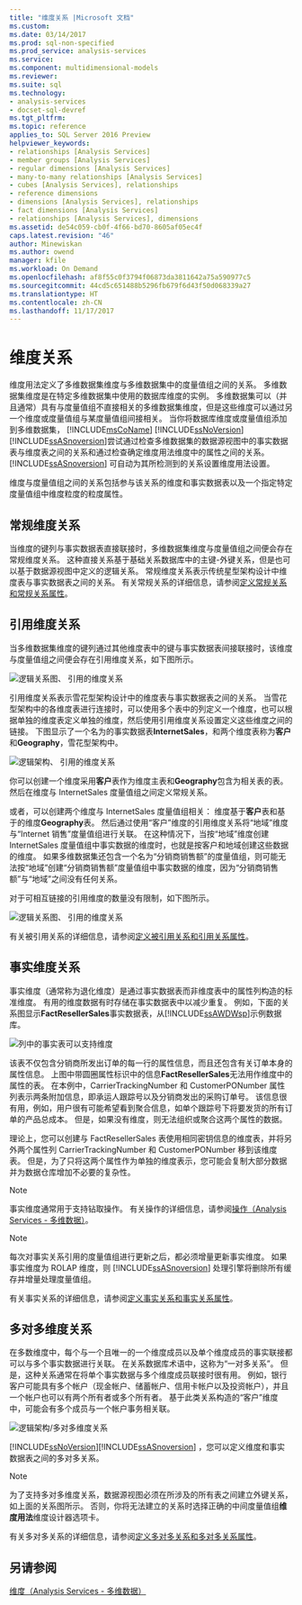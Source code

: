 ```yaml
---
title: "维度关系 |Microsoft 文档"
ms.custom: 
ms.date: 03/14/2017
ms.prod: sql-non-specified
ms.prod_service: analysis-services
ms.service: 
ms.component: multidimensional-models
ms.reviewer: 
ms.suite: sql
ms.technology:
- analysis-services
- docset-sql-devref
ms.tgt_pltfrm: 
ms.topic: reference
applies_to: SQL Server 2016 Preview
helpviewer_keywords:
- relationships [Analysis Services]
- member groups [Analysis Services]
- regular dimensions [Analysis Services]
- many-to-many relationships [Analysis Services]
- cubes [Analysis Services], relationships
- reference dimensions
- dimensions [Analysis Services], relationships
- fact dimensions [Analysis Services]
- relationships [Analysis Services], dimensions
ms.assetid: de54c059-cb0f-4f66-bd70-8605af05ec4f
caps.latest.revision: "46"
author: Minewiskan
ms.author: owend
manager: kfile
ms.workload: On Demand
ms.openlocfilehash: af8f55c0f3794f06873da3811642a75a590977c5
ms.sourcegitcommit: 44cd5c651488b5296fb679f6d43f50d068339a27
ms.translationtype: HT
ms.contentlocale: zh-CN
ms.lasthandoff: 11/17/2017
---
```

# <a name="dimension-relationships"></a>维度关系
  维度用法定义了多维数据集维度与多维数据集中的度量值组之间的关系。 多维数据集维度是在特定多维数据集中使用的数据库维度的实例。 多维数据集可以（并且通常）具有与度量值组不直接相关的多维数据集维度，但是这些维度可以通过另一个维度或度量值组与某度量值组间接相关。 当你将数据库维度或度量值组添加到多维数据集， [!INCLUDE[msCoName](../../includes/msconame-md.md)] [!INCLUDE[ssNoVersion](../../includes/ssnoversion-md.md)] [!INCLUDE[ssASnoversion](../../includes/ssasnoversion-md.md)]尝试通过检查多维数据集的数据源视图中的事实数据表与维度表之间的关系和通过检查确定维度用法维度中的属性之间的关系。 [!INCLUDE[ssASnoversion](../../includes/ssasnoversion-md.md)] 可自动为其所检测到的关系设置维度用法设置。  
  
 维度与度量值组之间的关系包括参与该关系的维度和事实数据表以及一个指定特定度量值组中维度粒度的粒度属性。  
  
## <a name="regular-dimension-relationships"></a>常规维度关系  
 当维度的键列与事实数据表直接联接时，多维数据集维度与度量值组之间便会存在常规维度关系。 这种直接关系基于基础关系数据库中的主键-外键关系，但是也可以基于数据源视图中定义的逻辑关系。 常规维度关系表示传统星型架构设计中维度表与事实数据表之间的关系。 有关常规关系的详细信息，请参阅[定义常规关系和常规关系属性](../../analysis-services/multidimensional-models/define-a-regular-relationship-and-regular-relationship-properties.md)。  
  
## <a name="reference-dimension-relationships"></a>引用维度关系  
 当多维数据集维度的键列通过其他维度表中的键与事实数据表间接联接时，该维度与度量值组之间便会存在引用维度关系，如下图所示。  
  
 ![逻辑关系图、 引用的维度关系](../../analysis-services/multidimensional-models-olap-logical-cube-objects/media/as-refdimension1.gif "逻辑关系图、 引用的维度关系")  
  
 引用维度关系表示雪花型架构设计中的维度表与事实数据表之间的关系。 当雪花型架构中的各维度表进行连接时，可以使用多个表中的列定义一个维度，也可以根据单独的维度表定义单独的维度，然后使用引用维度关系设置定义这些维度之间的链接。 下图显示了一个名为的事实数据表**InternetSales**，和两个维度表称为**客户**和**Geography**，雪花型架构中。  
  
 ![逻辑架构、 引用的维度关系](../../analysis-services/multidimensional-models-olap-logical-cube-objects/media/as-refdim-schema1.gif "逻辑架构、 引用的维度关系")  
  
 你可以创建一个维度采用**客户**表作为维度主表和**Geography**包含为相关表的表。 然后在维度与 InternetSales 度量值组之间定义常规关系。  
  
 或者，可以创建两个维度与 InternetSales 度量值组相关： 维度基于**客户**表和基于的维度**Geography**表。 然后通过使用“客户”维度的引用维度关系将“地域”维度与“Internet 销售”度量值组进行关联。 在这种情况下，当按“地域”维度创建 InternetSales 度量值组中事实数据的维度时，也就是按客户和地域创建这些数据的维度。 如果多维数据集还包含一个名为“分销商销售额”的度量值组，则可能无法按“地域”创建“分销商销售额”度量值组中事实数据的维度，因为“分销商销售额”与“地域”之间没有任何关系。  
  
 对于可相互链接的引用维度的数量没有限制，如下图所示。  
  
 ![逻辑关系图、 引用的维度关系](../../analysis-services/multidimensional-models-olap-logical-cube-objects/media/as-refdimension2.gif "逻辑关系图、 引用的维度关系")  
  
 有关被引用关系的详细信息，请参阅[定义被引用关系和引用关系属性](../../analysis-services/multidimensional-models/define-a-referenced-relationship-and-referenced-relationship-properties.md)。  
  
## <a name="fact-dimension-relationships"></a>事实维度关系  
 事实维度（通常称为退化维度）是通过事实数据表而非维度表中的属性列构造的标准维度。 有用的维度数据有时存储在事实数据表中以减少重复。 例如，下面的关系图显示**FactResellerSales**事实数据表，从[!INCLUDE[ssAWDWsp](../../includes/ssawdwsp-md.md)]示例数据库。  
  
 ![列中的事实表可以支持维度](../../analysis-services/multidimensional-models-olap-logical-cube-objects/media/as-factdim.gif "列中的事实表可以支持维度")  
  
 该表不仅包含分销商所发出订单的每一行的属性信息，而且还包含有关订单本身的属性信息。 上图中带圆圈属性标识中的信息**FactResellerSales**无法用作维度中的属性的表。 在本例中，CarrierTrackingNumber 和 CustomerPONumber 属性列表示两条附加信息，即承运人跟踪号以及分销商发出的采购订单号。 该信息很有用，例如，用户很有可能希望看到聚合信息，如单个跟踪号下将要发货的所有订单的产品总成本。 但是，如果没有维度，则无法组织或聚合这两个属性的数据。  
  
 理论上，您可以创建与 FactResellerSales 表使用相同密钥信息的维度表，并将另外两个属性列 CarrierTrackingNumber 和 CustomerPONumber 移到该维度表。 但是，为了只将这两个属性作为单独的维度表示，您可能会复制大部分数据并为数据仓库增加不必要的复杂性。  
  
> [!NOTE]  
>  事实维度通常用于支持钻取操作。 有关操作的详细信息，请参阅[操作（Analysis Services - 多维数据）](../../analysis-services/multidimensional-models/actions-analysis-services-multidimensional-data.md)。  
  
> [!NOTE]  
>  每次对事实关系引用的度量值组进行更新之后，都必须增量更新事实维度。 如果事实维度为 ROLAP 维度，则 [!INCLUDE[ssASnoversion](../../includes/ssasnoversion-md.md)] 处理引擎将删除所有缓存并增量处理度量值组。  
  
 有关事实关系的详细信息，请参阅[定义事实关系和事实关系属性](../../analysis-services/multidimensional-models/define-a-fact-relationship-and-fact-relationship-properties.md)。  
  
## <a name="many-to-many-dimension-relationships"></a>多对多维度关系  
 在多数维度中，每个与一个且唯一的一个维度成员以及单个维度成员的事实联接都可以与多个事实数据进行关联。 在关系数据库术语中，这称为“一对多关系”。 但是，这种关系通常在将单个事实数据与多个维度成员联接时很有用。 例如，银行客户可能具有多个帐户（现金帐户、储蓄帐户、信用卡帐户以及投资帐户），并且一个帐户也可以有两个所有者或多个所有者。 基于此类关系构造的“客户”维度中，可能会有多个成员与一个帐户事务相关联。  
  
 ![逻辑架构/多对多维度关系](../../analysis-services/multidimensional-models-olap-logical-cube-objects/media/as-many-dimension1.gif "逻辑架构/多对多维度关系")  
  
 [!INCLUDE[ssNoVersion](../../includes/ssnoversion-md.md)][!INCLUDE[ssASnoversion](../../includes/ssasnoversion-md.md)] ，您可以定义维度和事实数据表之间的多对多关系。  
  
> [!NOTE]  
>  为了支持多对多维度关系，数据源视图必须在所涉及的所有表之间建立外键关系，如上面的关系图所示。 否则，你将无法建立的关系时选择正确的中间度量值组**维度用法**维度设计器选项卡。  
  
 有关多对多关系的详细信息，请参阅[定义多对多关系和多对多关系属性](../../analysis-services/multidimensional-models/define-a-many-to-many-relationship-and-many-to-many-relationship-properties.md)。  
  
## <a name="see-also"></a>另请参阅  
 [维度（Analysis Services - 多维数据）](../../analysis-services/multidimensional-models-olap-logical-dimension-objects/dimensions-analysis-services-multidimensional-data.md)  
  
  
